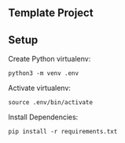 ## Template Project

## Setup

Create Python virtualenv:

```
python3 -m venv .env
```

Activate virtualenv:

```
source .env/bin/activate
```

Install Dependencies:

```
pip install -r requirements.txt

